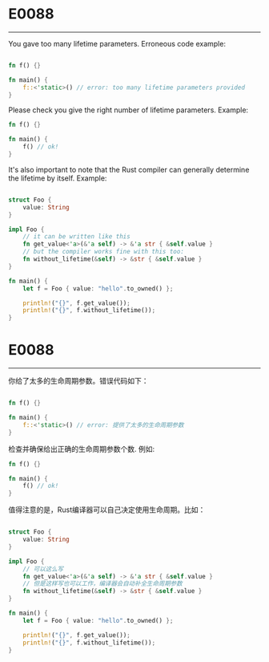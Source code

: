 # E0088

--- 

You gave too many lifetime parameters. Erroneous code example:

```rust

fn f() {}

fn main() {
    f::<'static>() // error: too many lifetime parameters provided
}
```

Please check you give the right number of lifetime parameters. Example:

```rust
fn f() {}

fn main() {
    f() // ok!
}
```

It's also important to note that the Rust compiler can generally determine the lifetime by itself. Example:

```rust

struct Foo {
    value: String
}

impl Foo {
    // it can be written like this
    fn get_value<'a>(&'a self) -> &'a str { &self.value }
    // but the compiler works fine with this too:
    fn without_lifetime(&self) -> &str { &self.value }
}

fn main() {
    let f = Foo { value: "hello".to_owned() };

    println!("{}", f.get_value());
    println!("{}", f.without_lifetime());
}
```

# E0088

--- 

你给了太多的生命周期参数。错误代码如下：


```rust

fn f() {}

fn main() {
    f::<'static>() // error: 提供了太多的生命周期参数
}
```

检查并确保给出正确的生命周期参数个数. 例如:

```rust
fn f() {}

fn main() {
    f() // ok!
}
```


值得注意的是，Rust编译器可以自己决定使用生命周期。比如：

```rust

struct Foo {
    value: String
}

impl Foo {
    // 可以这么写
    fn get_value<'a>(&'a self) -> &'a str { &self.value }
    // 但是这样写也可以工作，编译器会自动补全生命周期参数
    fn without_lifetime(&self) -> &str { &self.value }
}

fn main() {
    let f = Foo { value: "hello".to_owned() };

    println!("{}", f.get_value());
    println!("{}", f.without_lifetime());
}
```

